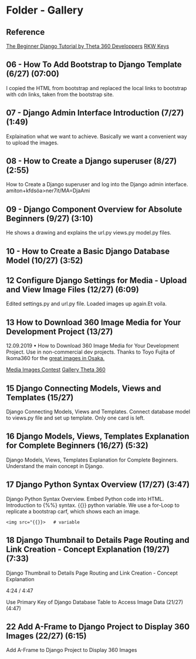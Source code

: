 # Folder - Gallery



## Reference

[The Beginner Django Tutorial by Theta 360 Developpers](https://www.youtube.com/playlist?list=PL0feeJIlTI8lTruNhAG9lSi0RfPlfSVTP)
[RKW Keys]()


## 06 - How To Add Bootstrap to Django Template (6/27) (07:00)

I copied the HTML from bootstrap and replaced the local links to bootstrap with cdn links, taken from the bootstrap site.

## 07 - Django Admin Interface Introduction (7/27) (1:49)

Explaination what we want to achieve. Basically we want a convenient way to upload the images.

## 08 - How to Create a Django superuser (8/27) (2:55)

How to Create a Django superuser and log into the Django admin interface. amiton+kfdsöa>ner7it/MA=DjaAmi

## 09 - Django Component Overview for Absolute Beginners (9/27) (3:10)

He shows a drawing and explains the url.py views.py model.py files.

## 10 - How to Create a Basic Django Database Model (10/27) (3:52)




## 12 Configure Django Settings for Media - Upload and View Image Files (12/27) (6:09)

Edited settings.py and url.py file. Loaded images up again.Et voila.

## 13 How to Download 360 Image Media for Your Development Project (13/27)

12.09.2019 • How to Download 360 Image Media for Your Development Project. Use in non-commercial dev projects.
Thanks to Toyo Fujita of Ikoma360 for the [great images in Osaka.](https://ikoma360.official.jp/)

[Media Images Contest](bit.ly/360media01)
[Gallery Theta 360](gallery.theta360.guide)


## 15 Django Connecting Models, Views and Templates (15/27)

 Django Connecting Models, Views and Templates. Connect database model to views.py file and set up template. Only one card is left.

## 16 Django Models, Views, Templates Explanation for Complete Beginners (16/27) (5:32)

 Django Models, Views, Templates Explanation for Complete Beginners. Understand the main concept in Django.

## 17 Django Python Syntax Overview (17/27) (3:47)

Django Python Syntax Overview. Embed Python code into HTML. Introduction to {%%} syntax. {{}} python  variable. We use a for-Loop to replicate a bootstrap carf, which shows each an image.


```
<img src="{{}}>   # variable
```

## 18 Django Thumbnail to Details Page Routing and Link Creation - Concept Explanation (19/27) (7:33)

Django Thumbnail to Details Page Routing and Link Creation - Concept Explanation




4:24 / 4:47

Use Primary Key of Django Database Table to Access Image Data (21/27) (4:47)

## 22 Add A-Frame to Django Project to Display 360 Images (22/27) (6:15)

Add A-Frame to Django Project to Display 360 Images

